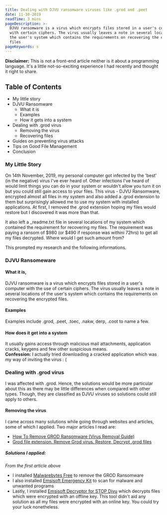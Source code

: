 ```yaml
---
title: Dealing with DJVU ransomware viruses like .grod and .peet
date: 11-10-2019
readTime: 3 mins
pageDescription: >-
  DJVU ransomware is a virus which encrypts files stored in a user's computer
  with certain ciphers. The virus usually leaves a note in several locations of
  the user's system which contains the requirements on recovering the encrypted
  files
pageKeywords: s
---
```

**Disclaimer:** This is not a front-end article neither is it about a programming language. It's a little not-so-exciting experience I had recently and thought it right to share.

## Table of Contents
- My little story
- DJVU Ransomware
  - What it is
  - Examples
  - How it gets into a system
- Dealing with .grod virus
  - Removing the virus
  - Recovering files
- Guides on preventing virus attacks
- Tips on Good File Management
- Conclusion

### My Little Story
On 14th November, 2019, my personal computer got infected by the 'best' (in the negative) virus I've ever heard of. Other infections I've heard of would limit things you can do in your system or wouldn't allow you turn it on but you could still gain access to your files.
This virus - DJVU Ransomware, encrypted almost all files in my system and also added a .grod extension to them but surprisingly allowed me to use my system with installed applications. At first, I removed the .grod extension hoping my files would restore but I discovered it was more than that.

It also left a _readme.txt file in several locations of my system which contained the requirement for recovering my files. The requirement was paying a ransom of $980 (or $490 if response was withini 72hrs) to get all my files decrypted. Where would I get such amount from?

This prompted my research and the following informations.

### DJVU Ransomeware
#### What it is,
DJVU ransomware is a virus which encrypts files stored in a user's computer with the use of certain ciphers. The virus usually leaves a note in several locations of the user's system which contains the requirements on recovering the encrypted files.

#### Examples
Examples include .grod, .peet, .toec, .nakw, derp, .coot to name a few.

#### How does it get into a system
It usually gains access through malicious mail attachments, application cracks, keygens and few other suspicious means.<br/>
**Confession:** I actually  tried downloading a cracked application which was my way of inviting the virus : (

### Dealing with .grod virus
I was affected with .grod. Hence, the solutions would be more particular about this as there may be little differences when compared with other types. Though, they are classified as DJVU viruses so solutions could still apply to others.

#### Removing the virus
I came across many solutions while going through websites and articles, some of which I applied.
Two major articles I read are:
- [How To Remove GROD Ransomware (Virus Removal Guide)](https://malwaretips.com/blogs/remove-grod-virus/)
- [Grod file extension. Remove Grod virus. Restore, Decrypt .grod files](https://www.myantispyware.com/2019/11/14/grod-file-extension-remove-grod-virus-restore-decrypt-grod-files/)

##### Solutions I applied:
_From the first article above_
- I installed [Malwarebytes Free](https://malwaretips.com/download-malwarebytes) to remove the GROD Ransomware
- I also installed [Emsisoft Emergency Kit](https://malwaretips.com/download-emsisoft) to scan for malware and unwanted programs
- Lastly, I installed [Emsisoft Decryptor for STOP Djvu](https://www.emsisoft.com/ransomware-decryption-tools/stop-djvu) which decrypts files which were encrypted with an offline key. This tool didn't aid any solution as all my files were encrypted with an online key. You could try your luck nonetheless.


